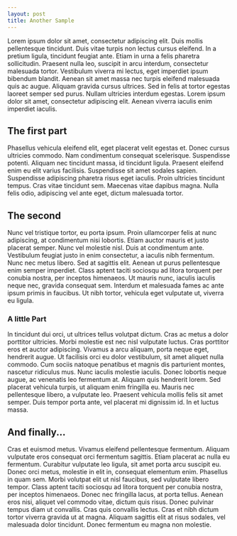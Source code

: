 ```yaml
---
layout: post
title: Another Sample
---
```


Lorem ipsum dolor sit amet, consectetur adipiscing elit. Duis mollis pellentesque tincidunt. Duis vitae turpis non lectus cursus eleifend. In a pretium ligula, tincidunt feugiat ante. Etiam in urna a felis pharetra sollicitudin. Praesent nulla leo, suscipit in arcu interdum, consectetur malesuada tortor. Vestibulum viverra mi lectus, eget imperdiet ipsum bibendum blandit. Aenean sit amet massa nec turpis eleifend malesuada quis ac augue. Aliquam gravida cursus ultrices. Sed in felis at tortor egestas laoreet semper sed purus. Nullam ultricies interdum egestas. Lorem ipsum dolor sit amet, consectetur adipiscing elit. Aenean viverra iaculis enim imperdiet iaculis.

## The first part
Phasellus vehicula eleifend elit, eget placerat velit egestas et. Donec cursus ultricies commodo. Nam condimentum consequat scelerisque. Suspendisse potenti. Aliquam nec tincidunt massa, id tincidunt ligula. Praesent eleifend enim eu elit varius facilisis. Suspendisse sit amet sodales sapien. Suspendisse adipiscing pharetra risus eget iaculis. Proin ultricies tincidunt tempus. Cras vitae tincidunt sem. Maecenas vitae dapibus magna. Nulla felis odio, adipiscing vel ante eget, dictum malesuada tortor.

## The second
Nunc vel tristique tortor, eu porta ipsum. Proin ullamcorper felis at nunc adipiscing, at condimentum nisi lobortis. Etiam auctor mauris et justo placerat semper. Nunc vel molestie nisl. Duis at condimentum ante. Vestibulum feugiat justo in enim consectetur, a iaculis nibh fermentum. Nunc nec metus libero. Sed at sagittis elit. Aenean ut purus pellentesque enim semper imperdiet. Class aptent taciti sociosqu ad litora torquent per conubia nostra, per inceptos himenaeos. Ut mauris nunc, iaculis iaculis neque nec, gravida consequat sem. Interdum et malesuada fames ac ante ipsum primis in faucibus. Ut nibh tortor, vehicula eget vulputate ut, viverra eu ligula.

### A little Part
In tincidunt dui orci, ut ultrices tellus volutpat dictum. Cras ac metus a dolor porttitor ultricies. Morbi molestie est nec nisl vulputate luctus. Cras porttitor eros et auctor adipiscing. Vivamus a arcu aliquam, porta neque eget, hendrerit augue. Ut facilisis orci eu dolor vestibulum, sit amet aliquet nulla commodo. Cum sociis natoque penatibus et magnis dis parturient montes, nascetur ridiculus mus. Nunc iaculis molestie iaculis. Donec lobortis neque augue, ac venenatis leo fermentum at. Aliquam quis hendrerit lorem. Sed placerat vehicula turpis, ut aliquam enim fringilla eu. Mauris nec pellentesque libero, a vulputate leo. Praesent vehicula mollis felis sit amet semper. Duis tempor porta ante, vel placerat mi dignissim id. In et luctus massa.

## And finally...
Cras et euismod metus. Vivamus eleifend pellentesque fermentum. Aliquam vulputate eros consequat orci fermentum sagittis. Etiam placerat ac nulla eu fermentum. Curabitur vulputate leo ligula, sit amet porta arcu suscipit eu. Donec orci metus, molestie in elit in, consequat elementum enim. Phasellus in quam sem. Morbi volutpat elit ut nisl faucibus, sed vulputate libero tempor. Class aptent taciti sociosqu ad litora torquent per conubia nostra, per inceptos himenaeos. Donec nec fringilla lacus, at porta tellus. Aenean eros nisi, aliquet vel commodo vitae, dictum quis risus. Donec pulvinar tempus diam ut convallis. Cras quis convallis lectus. Cras et nibh dictum tortor viverra gravida ut at magna. Aliquam sagittis elit at risus sodales, vel malesuada dolor tincidunt. Donec fermentum eu magna non molestie.
